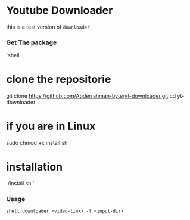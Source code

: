 # Youtube Downloader
this is a test version of `downloader`

### Get The package

`shell
# clone the repositorie
git clone https://github.com/Abderrahman-byte/yt-downloader.git
cd yt-downloader
# if you are in Linux
sudo chmod +x install.sh
# installation
./install.sh
`

### Usage

`shell
downloader <video-link> -l <input-dir>
`
